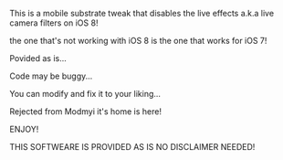 This is a mobile substrate tweak that disables the live effects a.k.a live camera filters on iOS 8! 

the one that's not working with iOS 8 is the one that works for iOS 7!

Povided as is...

Code may be buggy...

You can modify and fix it to your liking...

Rejected from Modmyi it's home is here!

ENJOY!


THIS SOFTWEARE IS PROVIDED AS IS NO DISCLAIMER NEEDED!
